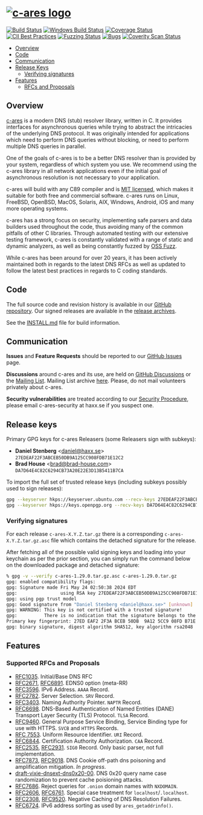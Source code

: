 # [![c-ares logo](https://c-ares.org/art/c-ares-logo.svg)](https://c-ares.org/)

[![Build Status](https://api.cirrus-ci.com/github/c-ares/c-ares.svg?branch=main)](https://cirrus-ci.com/github/c-ares/c-ares)
[![Windows Build Status](https://ci.appveyor.com/api/projects/status/aevgc5914tm72pvs/branch/main?svg=true)](https://ci.appveyor.com/project/c-ares/c-ares/branch/main)
[![Coverage Status](https://coveralls.io/repos/github/c-ares/c-ares/badge.svg?branch=main)](https://coveralls.io/github/c-ares/c-ares?branch=main)
[![CII Best Practices](https://bestpractices.coreinfrastructure.org/projects/291/badge)](https://bestpractices.coreinfrastructure.org/projects/291)
[![Fuzzing Status](https://oss-fuzz-build-logs.storage.googleapis.com/badges/c-ares.svg)](https://bugs.chromium.org/p/oss-fuzz/issues/list?sort=-opened&can=1&q=proj:c-ares)
[![Bugs](https://sonarcloud.io/api/project_badges/measure?project=c-ares_c-ares&metric=bugs)](https://sonarcloud.io/summary/new_code?id=c-ares_c-ares)
[![Coverity Scan Status](https://scan.coverity.com/projects/c-ares/badge.svg)](https://scan.coverity.com/projects/c-ares)

- [Overview](#overview)
- [Code](#code)
- [Communication](#communication)
- [Release Keys](#release-keys)
  - [Verifying signatures](#verifying-signatures)
- [Features](#features)
  - [RFCs and Proposals](#supported-rfcs-and-proposals)

## Overview
[c-ares](https://c-ares.org) is a modern DNS (stub) resolver library, written in
C. It provides interfaces for asynchronous queries while trying to abstract the
intricacies of the underlying DNS protocol.  It was originally intended for
applications which need to perform DNS queries without blocking, or need to
perform multiple DNS queries in parallel.

One of the goals of c-ares is to be a better DNS resolver than is provided by
your system, regardless of which system you use.  We recommend using
the c-ares library in all network applications even if the initial goal of
asynchronous resolution is not necessary to your application.

c-ares will build with any C89 compiler and is [MIT licensed](LICENSE.md),
which makes it suitable for both free and commercial software. c-ares runs on
Linux, FreeBSD, OpenBSD, MacOS, Solaris, AIX, Windows, Android, iOS and many
more operating systems.

c-ares has a strong focus on security, implementing safe parsers and data
builders used throughout the code, thus avoiding many of the common pitfalls
of other C libraries.  Through automated testing with our extensive testing
framework, c-ares is constantly validated with a range of static and dynamic
analyzers, as well as being constantly fuzzed by [OSS Fuzz](https://github.com/google/oss-fuzz).

While c-ares has been around for over 20 years, it has been actively maintained
both in regards to the latest DNS RFCs as well as updated to follow the latest
best practices in regards to C coding standards.

## Code

The full source code and revision history is available in our
[GitHub  repository](https://github.com/c-ares/c-ares).  Our signed releases
are available in the [release archives](https://c-ares.org/download/).


See the [INSTALL.md](INSTALL.md) file for build information.

## Communication

**Issues** and **Feature Requests** should be reported to our
[GitHub Issues](https://github.com/c-ares/c-ares/issues) page.

**Discussions** around c-ares and its use, are held on
[GitHub Discussions](https://github.com/c-ares/c-ares/discussions/categories/q-a)
or the [Mailing List](https://lists.haxx.se/mailman/listinfo/c-ares).  Mailing
List archive [here](https://lists.haxx.se/pipermail/c-ares/).
Please, do not mail volunteers privately about c-ares.

**Security vulnerabilities** are treated according to our
[Security Procedure](SECURITY.md), please email c-ares-security at
 haxx.se if you suspect one.


## Release keys

Primary GPG keys for c-ares Releasers (some Releasers sign with subkeys):

* **Daniel Stenberg** <<daniel@haxx.se>>
  `27EDEAF22F3ABCEB50DB9A125CC908FDB71E12C2`
* **Brad House** <<brad@brad-house.com>>
  `DA7D64E4C82C6294CB73A20E22E3D13B5411B7CA`

To import the full set of trusted release keys (including subkeys possibly used
to sign releases):

```bash
gpg --keyserver hkps://keyserver.ubuntu.com --recv-keys 27EDEAF22F3ABCEB50DB9A125CC908FDB71E12C2 # Daniel Stenberg
gpg --keyserver hkps://keys.openpgp.org --recv-keys DA7D64E4C82C6294CB73A20E22E3D13B5411B7CA     # Brad House
```

### Verifying signatures

For each release `c-ares-X.Y.Z.tar.gz` there is a corresponding
`c-ares-X.Y.Z.tar.gz.asc` file which contains the detached signature for the
release.

After fetching all of the possible valid signing keys and loading into your
keychain as per the prior section, you can simply run the command below on
the downloaded package and detached signature:

```bash
% gpg -v --verify c-ares-1.29.0.tar.gz.asc c-ares-1.29.0.tar.gz
gpg: enabled compatibility flags:
gpg: Signature made Fri May 24 02:50:38 2024 EDT
gpg:                using RSA key 27EDEAF22F3ABCEB50DB9A125CC908FDB71E12C2
gpg: using pgp trust model
gpg: Good signature from "Daniel Stenberg <daniel@haxx.se>" [unknown]
gpg: WARNING: This key is not certified with a trusted signature!
gpg:          There is no indication that the signature belongs to the owner.
Primary key fingerprint: 27ED EAF2 2F3A BCEB 50DB  9A12 5CC9 08FD B71E 12C2
gpg: binary signature, digest algorithm SHA512, key algorithm rsa2048
```

## Features
### Supported RFCs and Proposals
- [RFC1035](https://datatracker.ietf.org/doc/html/rfc7873).
  Initial/Base DNS RFC
- [RFC2671](https://datatracker.ietf.org/doc/html/rfc2671),
  [RFC6891](https://datatracker.ietf.org/doc/html/rfc6891).
  EDNS0 option (meta-RR)
- [RFC3596](https://datatracker.ietf.org/doc/html/rfc3596).
  IPv6 Address. `AAAA` Record.
- [RFC2782](https://datatracker.ietf.org/doc/html/rfc2782).
  Server Selection. `SRV` Record.
- [RFC3403](https://datatracker.ietf.org/doc/html/rfc3403).
  Naming Authority Pointer. `NAPTR` Record.
- [RFC6698](https://datatracker.ietf.org/doc/html/rfc6698).
  DNS-Based Authentication of Named Entities (DANE) Transport Layer Security (TLS) Protocol.
  `TLSA` Record.
- [RFC9460](https://datatracker.ietf.org/doc/html/rfc9460).
  General Purpose Service Binding, Service Binding type for use with HTTPS.
  `SVCB` and `HTTPS` Records.
- [RFC 7553](https://datatracker.ietf.org/doc/html/rfc7553).
  Uniform Resource Identifier. `URI` Record.
- [RFC6844](https://datatracker.ietf.org/doc/html/rfc6844).
  Certification Authority Authorization. `CAA` Record.
- [RFC2535](https://datatracker.ietf.org/doc/html/rfc2535),
  [RFC2931](https://datatracker.ietf.org/doc/html/rfc2931).
  `SIG0` Record. Only basic parser, not full implementation.
- [RFC7873](https://datatracker.ietf.org/doc/html/rfc7873),
  [RFC9018](https://datatracker.ietf.org/doc/html/rfc9018).
  DNS Cookie off-path dns poisoning and amplification mitigation. *In progress*.
- [draft-vixie-dnsext-dns0x20-00](https://datatracker.ietf.org/doc/html/draft-vixie-dnsext-dns0x20-00).
  DNS 0x20 query name case randomization to prevent cache poisioning attacks.
- [RFC7686](https://datatracker.ietf.org/doc/html/rfc7686).
  Reject queries for `.onion` domain names with `NXDOMAIN`.
- [RFC2606](https://datatracker.ietf.org/doc/html/rfc2606),
  [RFC6761](https://datatracker.ietf.org/doc/html/rfc6761).
  Special case treatment for `localhost`/`.localhost`.
- [RFC2308](https://datatracker.ietf.org/doc/html/rfc2308),
  [RFC9520](https://datatracker.ietf.org/doc/html/rfc9520).
  Negative Caching of DNS Resolution Failures.
- [RFC6724](https://datatracker.ietf.org/doc/html/rfc6724).
  IPv6 address sorting as used by `ares_getaddrinfo()`.
